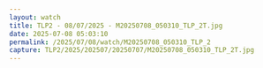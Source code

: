```yaml
---
layout: watch
title: TLP2 - 08/07/2025 - M20250708_050310_TLP_2T.jpg
date: 2025-07-08 05:03:10
permalink: /2025/07/08/watch/M20250708_050310_TLP_2
capture: TLP2/2025/202507/20250707/M20250708_050310_TLP_2T.jpg
---
```

